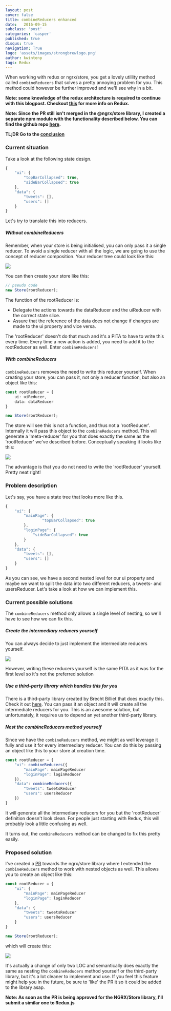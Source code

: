 ```yaml
---
layout: post
cover: false
title: combineReducers enhanced
date:   2016-09-15
subclass: 'post'
categories: 'casper'
published: true
disqus: true
navigation: True
logo: 'assets/images/strongbrewlogo.png'
author: kwintenp
tags: Redux
---
```

When working with redux or ngrx/store, you get a lovely utillity method called `combineReducers` that solves a pretty annoying problem for you. This method could however be further improved and we'll see why in a bit.

**Note: some knowledge of the redux architecture is required to continue with this blogpost. Checkout <a href="http://redux.js.org/" target="_blank">this</a> for more info on Redux.**

**Note: Since the PR still isn't merged in the @ngrx/store library, I created a separate npm module with the functionality described below. You can find the github repo <a href="https://github.com/KwintenP/combine-reducers-enhanced" target="_blank">here</a>.**

**TL;DR Go to the [conclusion](#conclusion)**

### Current situation
Take a look at the following state design.

```typescript
{
	"ui": {
		"topBarCollapsed": true,
		"sideBarCollapsed": true
	},
	"data": {
		"tweets": [],
		"users": []
	}
}
```

Let's try to translate this into reducers.

##### Without combineReducers

Remember, when your store is being initialised, you can only pass it a single reducer. To avoid a single reducer with all the logic, we are going to use the concept of reducer composition. Your reducer tree could look like this:

<img src="https://www.dropbox.com/s/gglg3j3ama5affo/Screenshot%202016-09-14%2016.35.12.png?raw=1" />

You can then create your store like this:

```typescript
// pseudo code
new Store(rootReducer);
```

The function of the rootReducer is:

- Delegate the actions towards the dataReducer and the uiReducer with the correct state slice.
- Assure that the reference of the data does not change if changes are made to the ui property and vice versa.

The 'rootReducer' doesn't do that much and it's a PITA to have to write this every time. Every time a new action is added, you need to add it to the rootReducer as well.
Enter `combineReducers`!

##### With combineReducers
`combineReducers` removes the need to write this reducer yourself. When creating your store, you can pass it, not only a reducer function, but also an object like this:

```typescript
const rootReducer = {
	ui: uiReducer,
	data: dataReducer
}

new Store(rootReducer);
```

The store will see this is not a function, and thus not a 'rootReducer'. Internally it will  pass this object to the `combineReducers` method. This will generate a 'meta-reducer' for you that does exactly the same as the 'rootReducer' we've described before.
Conceptually speaking it looks like this:

<img src="https://www.dropbox.com/s/i1mh7frvr8tddg0/Screenshot%202016-09-15%2007.42.26.png?raw=1" />

The advantage is that you do not need to write the 'rootReducer' yourself.
Pretty neat right!

### Problem description
Let's say, you have a state tree that looks more like this.

```typescript
{
	"ui": {
		"mainPage": {
				"topBarCollapsed": true
		},
		"loginPage": {
			"sideBarCollapsed": true
		}
	},
	"data": {
		"tweets": [],
		"users": []
	}
}
```

As you can see, we have a second nested level for our ui property and maybe we want to split the data into two different reducers, a tweets- and usersReducer.
Let's take a look at how we can implement this.

### Current possible solutions
The `combineReducers` method only allows a single level of nesting, so we'll have to see how we can fix this.

##### Create the intermediary reducers yourself
You can always decide to just implement the intermediate reducers yourself.

<img src="https://www.dropbox.com/s/e2gjsrcp03cxzq9/Screenshot%202016-09-15%2020.11.55.png?raw=1" />

However, writing these reducers yourself is the same PITA as it was for the first level so it's not the preferred solution

##### Use a third-party library which handles this for you
There is a third-party library created by Brecht Billiet that does exactly this. Check it out <a href="https://github.com/brechtbilliet/create-reducer-tree">here</a>.
You can pass it an object and it will create all the intermediate reducers for you. This is an awesome solution, but unfortunately, it requires us to depend an yet another third-party library.

##### Nest the combineReducers method yourself

Since we have the `combineReducers` method, we might as well leverage it fully and use it for every intermediary reducer. You can do this by passing an object like this to your store at creation time.

```typescript
const rootReducer = {
	"ui": combineReducers({
		"mainPage": mainPageReducer
		"loginPage": loginReducer
	}),
	"data": combineReducers({
		"tweets": tweetsReducer
		"users": usersReducer
	})
}
```

It will generate all the intermediary reducers for you but the 'rootReducer' definition doesn't look clean. For people just starting with Redux, this will probably look a little confusing as well.

It turns out, the `combineReducers` method can be changed to fix this pretty easily.
<a name="conclusion"></a>

### Proposed solution
I've created a <a href="https://github.com/ngrx/store/pull/214" target="_blank">PR</a> towards the ngrx/store library where I extended the `combineReducers` method to work with nested objects as well. This allows you to create an object like this:

```typescript
const rootReducer = {
	"ui": {
		"mainPage": mainPageReducer
		"loginPage": loginReducer
	},
	"data": {
		"tweets": tweetsReducer
		"users": usersReducer
	}
}

new Store(rootReducer);
```

which will create this:

<img src="https://www.dropbox.com/s/lpd3io77pqemecp/Screenshot%202016-09-15%2007.42.41.png?raw=1" />

It's actually a change of only two LOC and semantically does exactly the same as nesting the `combineReducers` method yourself or the third-party library, but it's a lot cleaner to implement and use.
If you feel this feature might help you in the future, be sure to 'like' the PR it so it could be added to the library asap.

**Note: As soon as the PR is being approved for the NGRX/Store library, I'll submit a similar one to Redux.js**















